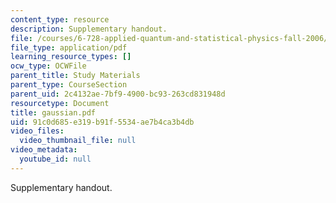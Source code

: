 ```yaml
---
content_type: resource
description: Supplementary handout.
file: /courses/6-728-applied-quantum-and-statistical-physics-fall-2006/91c0d685e319b91f5534ae7b4ca3b4db_gaussian.pdf
file_type: application/pdf
learning_resource_types: []
ocw_type: OCWFile
parent_title: Study Materials
parent_type: CourseSection
parent_uid: 2c4132ae-7bf9-4900-bc93-263cd831948d
resourcetype: Document
title: gaussian.pdf
uid: 91c0d685-e319-b91f-5534-ae7b4ca3b4db
video_files:
  video_thumbnail_file: null
video_metadata:
  youtube_id: null
---
```

Supplementary handout.

